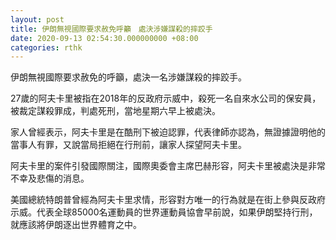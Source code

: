 ```yaml
---
layout: post
title: 伊朗無視國際要求赦免呼籲　處決涉嫌謀殺的摔跤手
date: 2020-09-13 02:54:30.000000000 +08:00
categories: rthk
---
```


伊朗無視國際要求赦免的呼籲，處決一名涉嫌謀殺的摔跤手。

27歲的阿夫卡里被指在2018年的反政府示威中，殺死一名自來水公司的保安員，被裁定謀殺罪成，判處死刑，當地星期六早上被處決。

家人曾經表示，阿夫卡里是在酷刑下被迫認罪，代表律師亦認為，無證據證明他的當事人有罪，又說當局拒絕在行刑前，讓家人探望阿夫卡里。

阿夫卡里的案件引發國際關注，國際奧委會主席巴赫形容，阿夫卡里被處決是非常不幸及悲傷的消息。

美國總統特朗普曾經為阿夫卡里求情，形容對方唯一的行為就是在街上參與反政府示威。代表全球85000名運動員的世界運動員協會早前說，如果伊朗堅持行刑，就應該將伊朗逐出世界體育之中。

